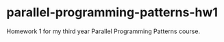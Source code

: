 # parallel-programming-patterns-hw1
Homework 1 for my third year Parallel Programming Patterns course.
